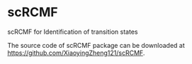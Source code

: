 # scRCMF
scRCMF for Identification of  transition states

The source code of scRCMF package can be downloaded at https://github.com/XiaoyingZheng121/scRCMF.
